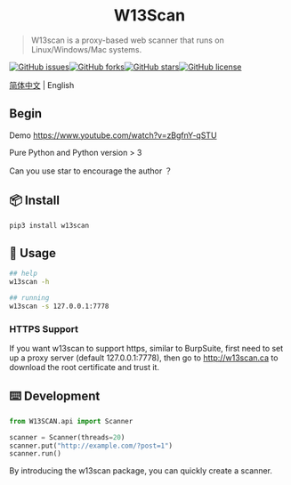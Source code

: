 <h1 align="center">W13Scan</h1>

> W13scan is a proxy-based web scanner that runs on Linux/Windows/Mac systems.

[![GitHub issues](https://img.shields.io/github/issues/boy-hack/w13scan)](https://github.com/boy-hack/w13scan/issues)[![GitHub forks](https://img.shields.io/github/forks/boy-hack/w13scan)](https://github.com/boy-hack/w13scan/network)[![GitHub stars](https://img.shields.io/github/stars/boy-hack/w13scan)](https://github.com/boy-hack/w13scan/stargazers)[![GitHub license](https://img.shields.io/github/license/boy-hack/w13scan)](https://github.com/boy-hack/w13scan/blob/master/LICENSE)

[简体中文](./README_CN.md) | English

## Begin
Demo https://www.youtube.com/watch?v=zBgfnY-qSTU

Pure Python and Python version > 3

Can you use star to encourage the author ？

## 📦 Install

```bash
pip3 install w13scan
```

## 🔨 Usage

```bash
## help
w13scan -h

## running
w13scan -s 127.0.0.1:7778
```

### HTTPS Support

If you want w13scan to support https, similar to BurpSuite, first need to set up a proxy server (default 127.0.0.1:7778), then go to http://w13scan.ca to download the root certificate and trust it.

## ⌨️ Development

```python
from W13SCAN.api import Scanner

scanner = Scanner(threads=20)
scanner.put("http://example.com/?post=1")
scanner.run()

```

By introducing the w13scan package, you can quickly create a scanner.

